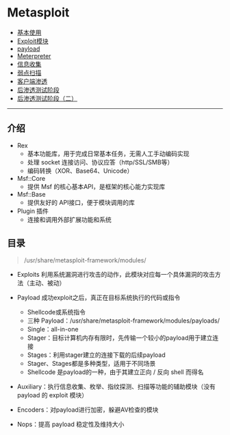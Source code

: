 
# Metasploit

* [基本使用](./Metasploit-基本使用.md)
* [Exploit模块](./Metasploit-Exploit模块.md)
* [payload](./Metasploit-payload.md)
* [Meterpreter](./Metasploit-Meterpreter.md)
* [信息收集](./Metasploit-信息收集.md)
* [弱点扫描](./Metasploit-弱点扫描.md)
* [客户端渗透](./Metasploit-客户端渗透.md)
* [后渗透测试阶段](./Metasploit-后渗透测试阶段.md)
* [后渗透测试阶段（二）](./Metasploit-后渗透测试阶段（二）.md)


---
## 介绍
* Rex
    - 基本功能库，用于完成日常基本任务，无需人工手动编码实现
    - 处理 socket 连接访问、协议应答（http/SSL/SMB等）
    - 编码转换（XOR、Base64、Unicode）
* Msf::Core
    - 提供 Msf 的核心基本API，是框架的核心能力实现库
* Msf::Base
    - 提供友好的 API接口，便于模块调用的库
* Plugin 插件
    - 连接和调用外部扩展功能和系统


## 目录
>  /usr/share/metasploit-framework/modules/

* Exploits 利用系统漏洞进行攻击的动作，此模块对应每一个具体漏洞的攻击方法（主动、被动）
* Payload 成功exploit之后，真正在目标系统执行的代码或指令
    - Shellcode或系统指令
    - 三种 Payload：/usr/share/metasploit-framework/modules/payloads/
    - Single：all-in-one
    - Stager：目标计算机内存有限时，先传输一个较小的payload用于建立连接
    - Stages：利用stager建立的连接下载的后续payload
    - Stager、Stages都是多种类型，适用于不同场景
    - Shellcode 是payload的一种，由于其建立正向 / 反向 shell 而得名
    
* Auxiliary：执行信息收集、枚举、指纹探测、扫描等功能的辅助模块（没有 payload 的 exploit 模块）
* Encoders：对payload进行加密，躲避AV检查的模块
*  Nops：提高 payload 稳定性及维持大小  
    
  